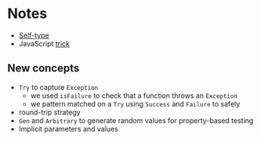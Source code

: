# Notes

* [Self-type](https://docs.scala-lang.org/tour/self-types.html)
* JavaScript [trick](https://stackoverflow.com/questions/962033/what-underlies-this-javascript-idiom-var-self-this)

## New concepts

* `Try` to capture `Exception`
   * we used `isFailure` to check that a function throws an `Exception`
   * we pattern matched on a `Try` using `Success` and `Failure` to safely
* round-trip strategy
* `Gen` and `Arbitrary` to generate random values for property-based testing
* Implicit parameters and values
